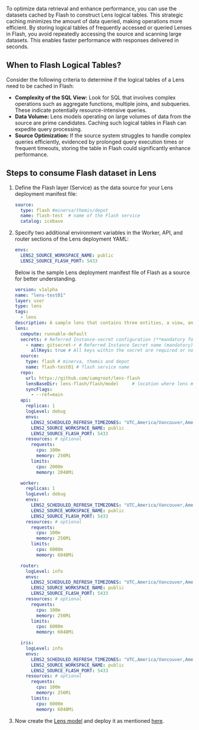 To optimize data retrieval and enhance performance, you can use the datasets cached by Flash to construct Lens logical tables. This strategic caching minimizes the amount of data queried, making operations more efficient. By storing logical tables of frequently accessed or queried Lenses in Flash, you avoid repeatedly accessing the source and scanning large datasets. This enables faster performance with responses delivered in seconds.

## When to Flash Logical Tables?

Consider the following criteria to determine if the logical tables of a Lens need to be cached in Flash:

- **Complexity of the SQL View:** Look for SQL that involves complex operations such as aggregate functions, multiple joins, and subqueries. These indicate potentially resource-intensive queries.
- **Data Volume:** Lens models operating on large volumes of data from the source are prime candidates. Caching such logical tables in Flash can expedite query processing.
- **Source Optimization:** If the source system struggles to handle complex queries efficiently, evidenced by prolonged query execution times or frequent timeouts, storing the table in Flash could significantly enhance performance.

## Steps to consume Flash dataset in Lens

1. Define the Flash layer (Service) as the data source for your Lens deployment manifest file:
    
    ```yaml
    source:
      type: flash #minerva/themis/depot
      name: flash-test  # name of the Flash service
      catalog: icebase
    ```
    
2. Specify two additional environment variables in the Worker, API, and router sections of the Lens deployment YAML:
    
    ```yaml
    envs:
      LENS2_SOURCE_WORKSPACE_NAME: public
      LENS2_SOURCE_FLASH_PORT: 5433
    ```
    
    Below is the sample Lens deployment manifest file of Flash as a source for better understanding.
    
    ```yaml
    version: v1alpha
    name: "lens-test01"
    layer: user
    type: lens
    tags:
      - lens
    description: A sample lens that contains three entities, a view, and a few measures for users to test
    lens:
      compute: runnable-default
      secrets: # Referred Instance-secret configuration (**mandatory for private code repository, not required for public repository)
        - name: gitsecret-r # Referred Instance Secret name (mandatory)
          allKeys: true # All keys within the secret are required or not (optional)
      source:
        type: flash # minerva, themis and depot
        name: flash-test01 # flash service name
      repo:
        url: https://github.com/iamgroot/lens-flash
        lensBaseDir: lens-flash/flash/model     # location where lens models are kept in the repo
        syncFlags:
          - --ref=main
      api:
        replicas: 1
        logLevel: debug
        envs:
          LENS2_SCHEDULED_REFRESH_TIMEZONES: "UTC,America/Vancouver,America/Toronto"
          LENS2_SOURCE_WORKSPACE_NAME: public
          LENS2_SOURCE_FLASH_PORT: 5433
        resources: # optional
          requests:
            cpu: 100m
            memory: 256Mi
          limits:
            cpu: 2000m
            memory: 2048Mi
    
      worker:
        replicas: 1
        logLevel: debug
        envs:
          LENS2_SCHEDULED_REFRESH_TIMEZONES: "UTC,America/Vancouver,America/Toronto"
          LENS2_SOURCE_WORKSPACE_NAME: public
          LENS2_SOURCE_FLASH_PORT: 5433
        resources: # optional
          requests:
            cpu: 100m
            memory: 256Mi
          limits:
            cpu: 6000m
            memory: 6048Mi
    
      router:
        logLevel: info
        envs:
          LENS2_SCHEDULED_REFRESH_TIMEZONES: "UTC,America/Vancouver,America/Toronto"
          LENS2_SOURCE_WORKSPACE_NAME: public
          LENS2_SOURCE_FLASH_PORT: 5433
        resources: # optional
          requests:
            cpu: 100m
            memory: 256Mi
          limits:
            cpu: 6000m
            memory: 6048Mi
    
      iris:
        logLevel: info  
        envs:
          LENS2_SCHEDULED_REFRESH_TIMEZONES: "UTC,America/Vancouver,America/Toronto"
          LENS2_SOURCE_WORKSPACE_NAME: public
          LENS2_SOURCE_FLASH_PORT: 5433
        resources: # optional
          requests:
            cpu: 100m
            memory: 256Mi
          limits:
            cpu: 6000m
            memory: 6048Mi
    ```
    
3. Now create the [Lens model](https://www.notion.so/Lens-Set-up-5e0c742506304ec286d42bae32428509?pvs=21) and deploy it as mentioned [here](https://www.notion.so/Deploying-Lens-98553d2e1a7d425080cee8247b49f457?pvs=21).